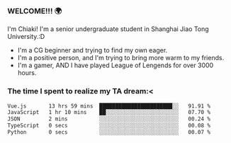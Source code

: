 ### WELCOME!!! 🌍

I'm Chiaki! I'm a senior undergraduate student in Shanghai Jiao Tong University.:D

-  I'm a CG beginner and trying to find my own eager. 
-  I'm a positive person, and I'm trying to bring more warm to my friends.
-  I'm a gamer, AND I have played League of Lengends for over 3000 hours. 

### The time I spent to realize my TA dream:<
<!--START_SECTION:waka-->

```txt
Vue.js       13 hrs 59 mins  ███████████████████████░░   91.91 %
JavaScript   1 hr 10 mins    ██░░░░░░░░░░░░░░░░░░░░░░░   07.70 %
JSON         2 mins          ░░░░░░░░░░░░░░░░░░░░░░░░░   00.24 %
TypeScript   0 secs          ░░░░░░░░░░░░░░░░░░░░░░░░░   00.08 %
Python       0 secs          ░░░░░░░░░░░░░░░░░░░░░░░░░   00.07 %
```

<!--END_SECTION:waka-->

<!--
**Chiaki-meow/Chiaki-meow** is a ✨ _special_ ✨ repository because its `README.md` (this file) appears on your GitHub profile.

Here are some ideas to get you started:

- 🔭 I’m currently working on ...
- 🌱 I’m currently learning ...
- 👯 I’m looking to collaborate on ...
- 🤔 I’m looking for help with ...
- 💬 Ask me about ...
- 📫 How to reach me: ...
- 😄 Pronouns: ...
- ⚡ Fun fact: ...
-->
